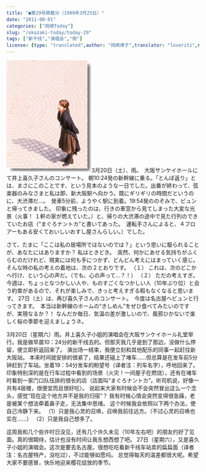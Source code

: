 ```yaml
---
title: "●第29号掲載分（1999年3月25日）"
date: "2011-08-01"
categories: ["岡崎Today"]
slug: "/okazaki-today/today-29"
tags: ["新干线","演唱会","雨"]
license: {type: "translated",author: "岡崎律子",translator: "loveritz",reproduced-url: "http://www.ne.jp/asahi/okazaki/book/today/today29.html",reproduced-website: "岡崎律子Book"}
---
```


[![today27](./images/today27.jpg)](./images/today27.jpg)3月20日（土）、雨。　大阪サンケイホールにて井上喜久子さんのコンサート。 朝10:24発の新幹線に乗る。「とんぼ返り」とは、まさにこのことです、という見本のような一日でした。出番が終わって、弦楽器のみなさまと私は即、新大阪駅へ向かう。既にギリギリの時間だというのに、大渋滞だ…。　発車5分前、ようやく駅に到着。19:54発ののぞみで、ビュンと帰ってきました。 印象に残ったのは、行きの車窓から見てしまった大変な光景（火事！ １軒の家が燃えていた。）と、帰りの大渋滞の途中で見た行列のできていたお店（“まぐろナントカ”と書いてあった。　運転手さんによると、４フロアーもある安くておいしいおすし屋さんらしい。）でした。

さて、たまに「ここは私の居場所ではないのでは？」という思いに駆られることが、あなたにはありますか？ 私はときどき。　突然、何かにあせる気持ちがふくらむのだけれど、現実には何も手につかず、どんどん考えにはまっていく感じ。そんな時の私の考えの着地は、次の２とおりです。 （１） これは、次のどこかへ行け、という心の声だ。（でも、心の声って…？！） （２） ただの考えすぎ。 今週は、ちょっとなつかしい人や、ものすごくなつかしい人（10年ぶり位）と会う約束があるので、それが楽しみで、きっと考えすぎる暇もなくなると思います。 27日（土）は、再び喜久子さんのコンサート。　今度は名古屋へビュンと行ってきます。　本当は新幹線のホームの“きしめん”をぜひ食べてみたいのですが、実現なるか？！ なんだか毎日、気温の差が激しいので、風邪ひかないで楽しく桜の季節を迎えましょうネ。

3月20日（星期六）雨。井上喜久子小姐的演唱会在大阪サンケイホール礼堂举行。我是做早晨10：24分的新干线去的。但那天我几乎是到了那边，没做什么停留，便立即折返回来了。 演出场一结束，我便立刻和其他配乐的同事一起赶往新大阪站。 本来时间就安排的很紧了，结果还碰上了堵车……但总算是在发车前5分钟赶到了车站。坐着19：54分发车的盼望号（译者注：列车名字），呼地回来了。 印象特别深的是在行车过程中看到的场景（火灾！一间屋子在燃烧），还有在堵车时看到一家门口队伍排的很长的店（店面叫“まぐろナントカ”。听司机说，好像一共有4层楼，很便宜而且很好吃）。 说起来大家有时候会不会突然冒出这么一个念头，感觉“现在这个地方并不是我的归宿”？ 我有时候心情会突然变得很急躁，老是被某个想法牵着鼻子走，无法集中思绪。 这个时候我会依照以下两个办法，使自己冷静下来。 （1）只是我心灵的召唤，召唤我前往远方。（不过心灵的召唤也实在……） （2）只是我自己想多了。

这周我和几个些许时日没见，还有几个许久未见（10年左右吧）的朋友约好了见面。真的很期待，估计也没有时间让我东想西想了吧。 27日（星期六），又是喜久子小姐的演唱会。这次是要去名古屋。很想吃吃看新干线车站卖的扁扁面（译者注：名古屋特产，没吃过），不过能够如愿吗。 总觉得每天的温差都很大呢。希望大家不要感冒，快乐地迎来樱花绽放的季节。
